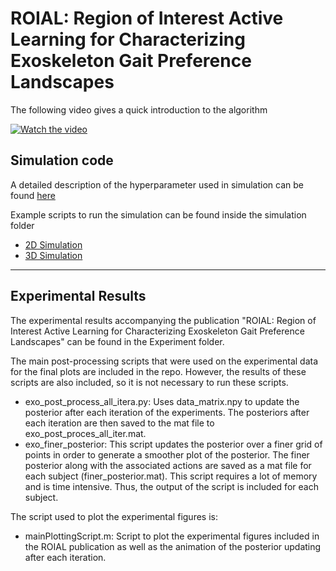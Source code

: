 # ROIAL: Region of Interest Active Learning for Characterizing Exoskeleton Gait Preference Landscapes
The following video gives a quick introduction to the algorithm

[![Watch the video](https://i.vimeocdn.com/video/989452542_640.webp)](https://vimeo.com/473970586)


## Simulation code
A detailed description of the hyperparameter used in simulation can be found [here](https://github.com/kli58/ROIAL/blob/master/Simulation/ROIAL_hyperparameters.ipynb)

Example scripts to run the simulation can be found inside the simulation folder
- [2D Simulation](https://github.com/kli58/ROIAL/blob/master/Simulation/run_2D_simulation.ipynb) 
- [3D Simulation](https://github.com/kli58/ROIAL/blob/master/Simulation/run_3D_simulation.ipynb) 

___
## Experimental Results
The experimental results accompanying the publication "ROIAL:  Region  of  Interest  Active  Learning for  Characterizing  Exoskeleton  Gait  Preference  Landscapes" can be found in the Experiment folder. 

The main post-processing scripts that were used on the experimental data for the final plots are included in the repo. However, the results of these scripts are also included, so it is not necessary to run these scripts.
- exo_post_process_all_itera.py: Uses data_matrix.npy to update the posterior after each iteration of the experiments. The posteriors after each iteration are then saved to the mat file to exo_post_proces_all_iter.mat. 
- exo_finer_posterior: This script updates the posterior over a finer grid of points in order to generate a smoother plot of the posterior. The finer posterior along with the associated actions are saved as a mat file for each subject (finer_posterior.mat). This script requires a lot of memory and is time intensive. Thus, the output of the script is included for each subject.

The script used to plot the experimental figures is:
- mainPlottingScript.m: Script to plot the experimental figures included in the ROIAL publication as well as the animation of the posterior updating after each iteration.